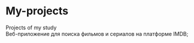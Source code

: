 # My-projects
Projects of my study<br>
Веб-приложение для поиска фильмов и сериалов на платформе IMDB;
